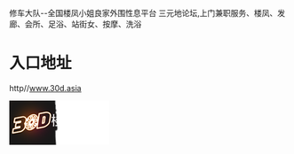 修车大队--全国楼凤小姐良家外围性息平台
三元地论坛,上门兼职服务、楼凤、发廊、会所、足浴、站街女、按摩、洗浴
# 入口地址
http//www.30d.asia

![image](./bibei.jpg.png)

